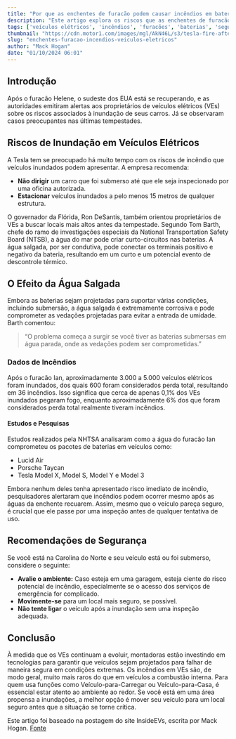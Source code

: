 ```yaml
---
title: "Por que as enchentes de furacão podem causar incêndios em baterias de veículos elétricos"
description: "Este artigo explora os riscos que as enchentes de furacão representam para veículos elétricos, com foco em como a água salgada pode impactar as baterias e provocar incêndios."
tags: ['veículos elétricos', 'incêndios', 'furacões', 'baterias', 'segurança']
thumbnail: "https://cdn.motor1.com/images/mgl/AkN46L/s3/tesla-fire-after-hurricane-helene.jpg"
slug: "enchentes-furacao-incendios-veiculos-eletricos"
author: "Mack Hogan"
date: "01/10/2024 06:01"
---
```


## Introdução

Após o furacão Helene, o sudeste dos EUA está se recuperando, e as autoridades emitiram alertas aos proprietários de veículos elétricos (VEs) sobre os riscos associados à inundação de seus carros. Já se observaram casos preocupantes nas últimas tempestades.

## Riscos de Inundação em Veículos Elétricos

A Tesla tem se preocupado há muito tempo com os riscos de incêndio que veículos inundados podem apresentar. A empresa recomenda:
- **Não dirigir** um carro que foi submerso até que ele seja inspecionado por uma oficina autorizada.
- **Estacionar** veículos inundados a pelo menos 15 metros de qualquer estrutura.

O governador da Flórida, Ron DeSantis, também orientou proprietários de VEs a buscar locais mais altos antes da tempestade. Segundo Tom Barth, chefe do ramo de investigações especiais da National Transportation Safety Board (NTSB), a água do mar pode criar curto-circuitos nas baterias. A água salgada, por ser condutiva, pode conectar os terminais positivo e negativo da bateria, resultando em um curto e um potencial evento de descontrole térmico.

## O Efeito da Água Salgada

Embora as baterias sejam projetadas para suportar várias condições, incluindo submersão, a água salgada é extremamente corrosiva e pode comprometer as vedações projetadas para evitar a entrada de umidade. Barth comentou:
> “O problema começa a surgir se você tiver as baterias submersas em água parada, onde as vedações podem ser comprometidas.”

### Dados de Incêndios

Após o furacão Ian, aproximadamente 3.000 a 5.000 veículos elétricos foram inundados, dos quais 600 foram considerados perda total, resultando em 36 incêndios. Isso significa que cerca de apenas 0,1% dos VEs inundados pegaram fogo, enquanto aproximadamente 6% dos que foram considerados perda total realmente tiveram incêndios.

#### Estudos e Pesquisas

Estudos realizados pela NHTSA analisaram como a água do furacão Ian comprometeu os pacotes de baterias em veículos como:
- Lucid Air
- Porsche Taycan
- Tesla Model X, Model S, Model Y e Model 3

Embora nenhum deles tenha apresentado risco imediato de incêndio, pesquisadores alertaram que incêndios podem ocorrer mesmo após as águas da enchente recuarem. Assim, mesmo que o veículo pareça seguro, é crucial que ele passe por uma inspeção antes de qualquer tentativa de uso.

## Recomendações de Segurança

Se você está na Carolina do Norte e seu veículo está ou foi submerso, considere o seguinte:
- **Avalie o ambiente:** Caso esteja em uma garagem, esteja ciente do risco potencial de incêndio, especialmente se o acesso dos serviços de emergência for complicado.
- **Movimente-se** para um local mais seguro, se possível.
- **Não tente ligar** o veículo após a inundação sem uma inspeção adequada.

## Conclusão

À medida que os VEs continuam a evoluir, montadoras estão investindo em tecnologias para garantir que veículos sejam projetados para falhar de maneira segura em condições extremas. Os incêndios em VEs são, de modo geral, muito mais raros do que em veículos a combustão interna. Para quem usa funções como Veículo-para-Carregar ou Veículo-para-Casa, é essencial estar atento ao ambiente ao redor. Se você está em uma área propensa a inundações, a melhor opção é mover seu veículo para um local seguro antes que a situação se torne crítica.

Este artigo foi baseado na postagem do site InsideEVs, escrita por Mack Hogan. [Fonte](https://insideevs.com/news/735638/ev-fire-after-flood/)